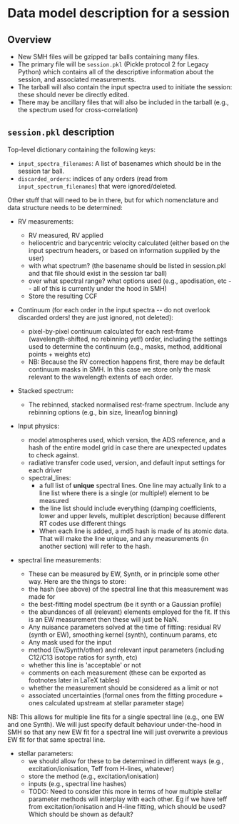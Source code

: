 # Data model description for a session

Overview
--------
* New SMH files will be gzipped tar balls containing many files.
* The primary file will be `session.pkl` (Pickle protocol 2 for Legacy Python) which contains all of the descriptive information about the session, and associated measurements.
* The tarball will also contain the input spectra used to initiate the session: these should never be directly edited.
* There may be ancillary files that will also be included in the tarball (e.g., the spectrum used for cross-correlation)


`session.pkl` description
-------------------------

Top-level dictionary containing the following keys:

- `input_spectra_filenames`: A list of basenames which should be in the session tar ball.
- `discarded_orders`: indices of any orders (read from `input_spectrum_filenames`) that were ignored/deleted.



Other stuff that will need to be in there, but for which nomenclature and data structure needs to be determined:

- RV measurements:
  - RV measured, RV applied
  - heliocentric and barycentric velocity calculated (either based on the input spectrum headers, or based on information supplied by the user)
  - with what spectrum? (the basename should be listed in session.pkl and that file should exist in the session tar ball)
  - over what spectral range? what options used (e.g., apodisation, etc -- all of this is currently under the hood in SMH)
  - Store the resulting CCF


- Continuum (for each order in the input spectra -- do not overlook discarded orders! they are just ignored, not deleted):
  - pixel-by-pixel continuum calculated for each rest-frame (wavelength-shifted, no rebinning yet!) order, including the settings used to determine the continuum (e.g., masks, method, additional points + weights etc)
  - NB: Because the RV correction happens first, there may be default continuum masks in SMH. In this case we store only the mask relevant to the wavelength extents of each order. 

- Stacked spectrum:
  - The rebinned, stacked normalised rest-frame spectrum. Include any rebinning options (e.g., bin size, linear/log binning)
 
- Input physics:
  - model atmospheres used, which version, the ADS reference, and a hash of the entire model grid in case there are unexpected updates to check against.
  - radiative transfer code used, version, and default input settings for each driver
  - spectral_lines:
    - a full list of **unique** spectral lines. One line may actually link to a line list where there is a single (or multiple!) element to be measured
    - the line list should include everything (damping coefficients, lower and upper levels, multiplet description) because different RT codes use different things
    - When each line is added, a md5 hash is made of its atomic data. That will make the line unique, and any measurements (in another section) will refer to the hash.
  

- spectral line measurements:
  - These can be measured by EW, Synth, or in principle some other way. Here are the things to store:
  - the hash (see above) of the spectral line that this measurement was made for
  - the best-fitting model spectrum (be it synth or a Gaussian profile)
  - the abundances of all (relevant) elements employed for the fit. If this is an EW measurement then these will just be NaN.
  - Any nuisance parameters solved at the time of fitting: residual RV (synth or EW), smoothing kernel (synth), continuum params, etc
  - Any mask used for the input 
  - method (Ew/Synth/other) and relevant input parameters (including C12/C13 isotope ratios for synth, etc)
  - whether this line is 'acceptable' or not
  - comments on each measurement (these can be exported as footnotes later in LaTeX tables)
  - whether the measurement should be considered as a limit or not
  - associated uncertainties (formal ones from the fitting procedure + ones calculated upstream at stellar parameter stage) 

NB: This allows for multiple line fits for a single spectral line (e.g., one EW and one Synth). We will just specify default behaviour under-the-hood in SMH so that any new EW fit for a spectral line will just overwrite a previous EW fit for that same spectral line.

- stellar parameters:
  - we should allow for these to be determined in different ways (e.g., excitation/ionisation, Teff from H-lines, whatever)
  - store the method (e.g., excitation/ionisation)
  - inputs (e.g., spectral line hashes)
  - TODO: Need to consider this more in terms of how multiple stellar parameter methods will interplay with each other. Eg if we have teff from excitation/ionisation and H-line fitting, which should be used? Which should be shown as default?



